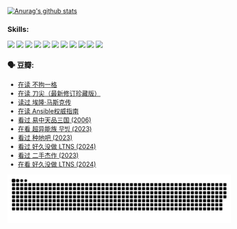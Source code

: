 
[![Anurag's github stats](https://github-readme-stats.vercel.app/api?username=w940853815)](https://github.com/anuraghazra/github-readme-stats)

### Skills:

<code><img height="32" src="https://cdn.jsdelivr.net/npm/simple-icons@v5/icons/python.svg"></code>
<code><img height="32" src="https://cdn.jsdelivr.net/npm/simple-icons@v5/icons/javascript.svg"></code>
<code><img height="32" src="https://cdn.jsdelivr.net/npm/simple-icons@v5/icons/django.svg"></code>
<code><img height="32" src="https://cdn.jsdelivr.net/npm/simple-icons@v5/icons/flask.svg"></code>
<code><img height="32" src="https://cdn.jsdelivr.net/npm/simple-icons@v5/icons/vuetify.svg"></code>
<code><img height="32" src="https://cdn.jsdelivr.net/npm/simple-icons@v5/icons/git.svg"></code>
<code><img height="32" src="https://cdn.jsdelivr.net/npm/simple-icons@v5/icons/docker.svg"></code>
<code><img height="32" src="https://cdn.jsdelivr.net/npm/simple-icons@v5/icons/postgresql.svg"></code>
<code><img height="32" src="https://cdn.jsdelivr.net/npm/simple-icons@v5/icons/elasticsearch.svg"></code>
<code><img height="32" src="https://cdn.jsdelivr.net/npm/simple-icons@v5/icons/macos.svg"></code>
<code><img height="32" src="https://cdn.jsdelivr.net/npm/simple-icons@v5/icons/linux.svg"></code>

### 🗣 豆瓣:

<!-- DOUBAN-ACTIVITIES:START -->
- [在读 不拘一格](https://www.douban.com/people/136069238/status/4541712161/?_i=10332604)
- [在读 刀尖（最新修订珍藏版）](https://www.douban.com/people/136069238/status/4541711339/?_i=10332604)
- [读过 埃隆·马斯克传](https://www.douban.com/people/136069238/status/4541710351/?_i=10332604)
- [在读 Ansible权威指南](https://www.douban.com/people/136069238/status/4539151450/?_i=10332604)
- [看过 易中天品三国‎ (2006)](https://www.douban.com/people/136069238/status/4529910812/?_i=10332604)
- [在看 超异能族 무빙‎ (2023)](https://www.douban.com/people/136069238/status/4527291077/?_i=10332604)
- [看过 种地吧‎ (2023)](https://www.douban.com/people/136069238/status/4527289637/?_i=10332604)
- [看过 好久没做 LTNS‎ (2024)](https://www.douban.com/people/136069238/status/4527289515/?_i=10332604)
- [看过 二手杰作‎ (2023)](https://www.douban.com/people/136069238/status/4522502716/?_i=10332604)
- [在看 好久没做 LTNS‎ (2024)](https://www.douban.com/people/136069238/status/4521969883/?_i=10332604)
<!-- DOUBAN-ACTIVITIES:END -->


![Snake animation](https://raw.githubusercontent.com/w940853815/w940853815/output/github-contribution-grid-snake.svg)

<!--
**w940853815/w940853815** is a ✨ _special_ ✨ repository because its `README.md` (this file) appears on your GitHub profile.

Here are some ideas to get you started:

- 🔭 I’m currently working on ...
- 🌱 I’m currently learning ...
- 👯 I’m looking to collaborate on ...
- 🤔 I’m looking for help with ...
- 💬 Ask me about ...
- 📫 How to reach me: ...
- 😄 Pronouns: ...
- ⚡ Fun fact: ...
-->
